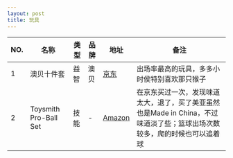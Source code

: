 ```yaml
---
layout: post
title: 玩具
---
```


NO. | 名称 | 类型 | 品牌 | 地址 | 备注
--- | --- | --- | --- | --- | --- 
1 | 澳贝十件套 | 益智 | 澳贝 | [京东](https://item.jd.com/1099858.html) | 出场率最高的玩具，多多小时侯特别喜欢那只猴子 
2 | Toysmith Pro-Ball Set | 技能 | - | [Amazon](https://www.amazon.com/gp/product/B000PXP3DQ) | 在京东买过一次，发现味道太大，退了，买了美亚虽然也是Made in China，不过味道淡了些；篮球出场次数较多，爬的时候也可以追着球
